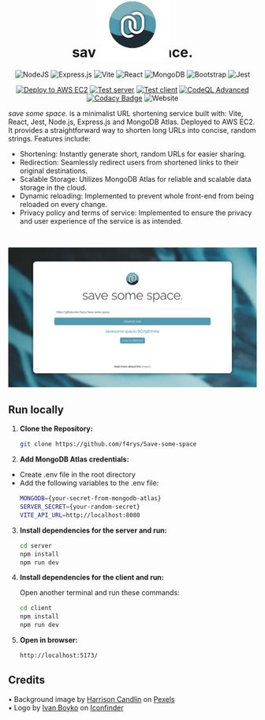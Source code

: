 <div align="center" style="display: flex; justify-content: center; align-items: center;">
<img style="position: absolute" src="./media/logo.gif" width="150px" />

</div>

<div align="center">
<h1>save some space.</h1>

![NodeJS](https://img.shields.io/badge/node.js-6DA55F?style=for-the-badge&logo=node.js&logoColor=white)
![Express.js](https://img.shields.io/badge/express.js-%23404d59.svg?style=for-the-badge&logo=express&logoColor=%2361DAFB)
![Vite](https://img.shields.io/badge/Vite-646CFF.svg?style=for-the-badge&logo=Vite&logoColor=white)
![React](https://img.shields.io/badge/React-61DAFB.svg?style=for-the-badge&logo=React&logoColor=black)
![MongoDB](https://img.shields.io/badge/MongoDB-%234ea94b.svg?style=for-the-badge&logo=mongodb&logoColor=white)
![Bootstrap](https://img.shields.io/badge/bootstrap-%238511FA.svg?style=for-the-badge&logo=bootstrap&logoColor=white)
![Jest](https://img.shields.io/badge/Jest-8D6E63?style=for-the-badge&logo=Jest&logoColor=white)

[![Deploy to AWS EC2](https://github.com/f4rys/Save-some-space/actions/workflows/aws-deploy.yml/badge.svg)](https://github.com/f4rys/Save-some-space/actions/workflows/aws-deploy.yml)
[![Test server](https://github.com/f4rys/Save-some-space/actions/workflows/test-server.yml/badge.svg)](https://github.com/f4rys/Save-some-space/actions/workflows/test-server.yml)
[![Test client](https://github.com/f4rys/Save-some-space/actions/workflows/test-client.yml/badge.svg)](https://github.com/f4rys/Save-some-space/actions/workflows/test-client.yml)
[![CodeQL Advanced](https://github.com/f4rys/Save-some-space/actions/workflows/codeql.yml/badge.svg)](https://github.com/f4rys/Save-some-space/actions/workflows/codeql.yml)
[![Codacy Badge](https://app.codacy.com/project/badge/Grade/ab06268cabbf4d97b5cc8fff5a096dde)](https://app.codacy.com/gh/f4rys/Save-some-space/dashboard?utm_source=gh&utm_medium=referral&utm_content=&utm_campaign=Badge_grade)
![Website](https://img.shields.io/website?url=https%3A%2F%2Fsavesome.space%2F)

</div>

_save some space._ is a minimalist URL shortening service built with: Vite, React, Jest, Node.js, Express.js and MongoDB Atlas. Deployed to AWS EC2. It provides a straightforward way to shorten long URLs into concise, random strings. Features include:

- Shortening: Instantly generate short, random URLs for easier sharing.
- Redirection: Seamlessly redirect users from shortened links to their original destinations.
- Scalable Storage: Utilizes MongoDB Atlas for reliable and scalable data storage in the cloud.
- Dynamic reloading: Implemented to prevent whole front-end from being reloaded on every change.
- Privacy policy and terms of service: Implemented to ensure the privacy and user experience of the service is as intended.

</br>

![screenshot](./media/screenshot.jpg)

## Run locally

1. **Clone the Repository:**

   ```bash
   git clone https://github.com/f4rys/Save-some-space
   ```

2. **Add MongoDB Atlas credentials:**

- Create .env file in the root directory
- Add the following variables to the .env file:
  ```bash
  MONGODB={your-secret-from-mongodb-atlas}
  SERVER_SECRET={your-random-secret}
  VITE_API_URL=http://localhost:8080
  ```

3. **Install dependencies for the server and run:**

   ```bash
   cd server
   npm install
   npm run dev
   ```

4. **Install dependencies for the client and run:**

   Open another terminal and run these commands:

   ```bash
   cd client
   npm install
   npm run dev
   ```

5. **Open in browser:**
   ```bash
   http://localhost:5173/
   ```

## Credits

<div>• Background image by <a href="https://www.pexels.com/@harrison-candlin-1279336/">Harrison Candlin</a> on <a href="https://www.pexels.com/photo/close-up-photo-of-blue-background-2441454/">Pexels</a></div>
<div>• Logo by <a href="https://www.iconfinder.com/visualpharm">Ivan Boyko</a> on <a href="https://www.iconfinder.com/icons/309055/link_chain_connection_url_hyperlink_icon">Iconfinder</a></div>
